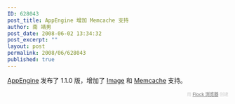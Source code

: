 ```yaml
---
ID: 628043
post_title: AppEngine 增加 Memcache 支持
author: 南 靖男
post_date: 2008-06-02 13:34:32
post_excerpt: ""
layout: post
permalink: 2008/06/628043
published: true
---
```

<a href="http://code.google.com/appengine/downloads.html">AppEngine</a> 发布了 1.1.0 版，增加了 <a href="http://code.google.com/appengine/docs/images/">Image</a> 和 <a href="http://code.google.com/appengine/docs/memcache/">Memcache</a> 支持。       <div class="flockcredit" style="text-align: right; color: #CCC; font-size: x-small;">用 <a href="http://www.flock.com/blogged-with-flock" style="color: #999; font-weight: bold;" target="_new" title="Flock Browser">Flock 浏览器</a> 创建</div>